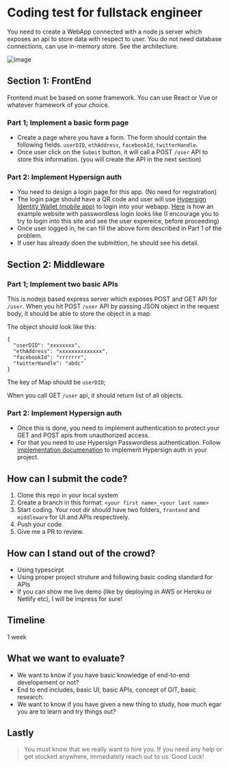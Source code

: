 # Coding test for fullstack engineer

You need to create a WebApp connected with a node js server which exposes an api to store data with respect to user. You do not need database connections, can use in-memory store. See the architecture.

![image](https://user-images.githubusercontent.com/15328561/113234757-81dbb300-92bf-11eb-9dd8-edb68d3a01c9.png)


## Section 1: FrontEnd

Frontend must be based on some framework. You can use React or Vue or whatever framework of your choice.

### Part 1; Implement a basic form page

- Create a page where you have a form. The form should contain the following fields. `userDID`, `ethAddress`, `facebookId`, `twitterHandle`. 
- Once user click on the `Submit` button, it will call a POST `/user` API to store this information. (you will create the API in the next section)

### Part 2: Implement Hypersign auth

- You need to design a login page for this app. (No need for registration)
- The login page should have a QR code and user will use [Hypersign Identity Wallet (mobile app)](https://play.google.com/store/apps/details?id=com.hypersign.cordova) to login into your webapp. [Here](https://fidato.hypersign.id/app/admin/login) is how an example website with passwordless login looks like (I encourage you to try to login into this site and see the user expereice, before proceeding)
- Once user logged in, he can fill the above form described in Part 1 of the problem. 
- If user has already doen the submittion, he should see his detail. 

## Section 2: Middleware

### Part 1; Implement two basic APIs

This is nodejs based express server which exposes POST and GET API for `/user`. When you hit POST `/user` API by passing JSON object in the request body, it should be able to store the object in a map.

The object should look like this:

```
{
  "userDID": "xxxxxxxx",
  "ethAddress": "xxxxxxxxxxxxxx",
  "facebookId": "rrrrrrr",
  "twitterHandle": "abdc"
}
```

The key of Map should be `userDID`;

When you call GET `/user` api, it should return list of all objects. 

### Part 2: Implement Hypersign auth

- Once this is done, you need to implement authentication to protect your GET and POST apis from unauthorized access. 
- For that you need to use Hypersign Passwordless authentication. Follow [implementation documenation](https://vishwas-anand-bhushan.gitbook.io/hypersign/developer/sdk/dev-nodejs) to implement Hypersign auth in your project.

## How can I submit the code?

1. Clone this repo in your local system
2. Create a branch in this format: `<your first name>_<your last name>`
3. Start coding. Your root dir should have two folders, `frontend` and `middleware` for UI and APIs respectively.
4. Push your code.
5. Give me a PR to review.

## How can I stand out of the crowd?

- Using typescirpt
- Using proper project struture and following basic coding standard for APIs
- If you can show me live demo (like by deploying in AWS or Heroku or Netlify etc), I will be impress for sure!

## Timeline

1 week

## What we want to evaluate?

- We want to know if you have basic knowledge of end-to-end developement or not?
- End to end includes, basic UI, basic APIs, concept of GIT, basic research.
- We want to know if you have given a new thing to study, how much egar you are to learn and try things out?

## Lastly

> You must know that we really want to hire you. If you need any help or get stucked anywhere,  immediately reach out to us. Good Luck!



